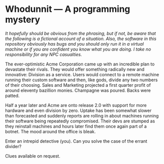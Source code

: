 # Whodunnit — A programming mystery

_It hopefully should be obvious from the phrasing, but if not, be aware that
the following is a fictional account of a situation. Also, the software in this
repository obviously has bugs and you should only run it in a virtual machine
or if you are confident you know what you are doing. I take no responsibility
for any NPC casualties._

The ever-optimistic Acme Corporation came up with an incredible plan to
devastate their rivals. They would offer something radically new and
innovative: Division as a service. Users would connect to a remote machine
running their custom software and then, like gods, divide any two numbers of
their choosing. Sales and Marketing projected a first quarter profit of around
eleventy bazillion monies. Champagne was poured. Backs were patted.

Half a year later and Acme are onto release 2.0 with support for more hardware
and even division by zero. Uptake has been somewhat slower than forecasted and
suddenly reports are rolling in about machines running their software being
repeatedly compromised. Their devs are stumped as they reinstall machines and
hours later find them once again part of a botnet. The mood around the office
is bleak.

Enter an intrepid detective (you). Can you solve the case of the errant
divider?

Clues available on request.
